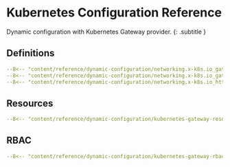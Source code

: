 # Kubernetes Configuration Reference

Dynamic configuration with Kubernetes Gateway provider.
{: .subtitle }

## Definitions

```yaml
--8<-- "content/reference/dynamic-configuration/networking.x-k8s.io_gatewayclasses.yaml"
--8<-- "content/reference/dynamic-configuration/networking.x-k8s.io_gateways.yaml"
--8<-- "content/reference/dynamic-configuration/networking.x-k8s.io_httproutes.yaml"
```

## Resources

```yaml
--8<-- "content/reference/dynamic-configuration/kubernetes-gateway-resource.yml"
```

## RBAC

```yaml
--8<-- "content/reference/dynamic-configuration/kubernetes-gateway-rbac.yml"
```
